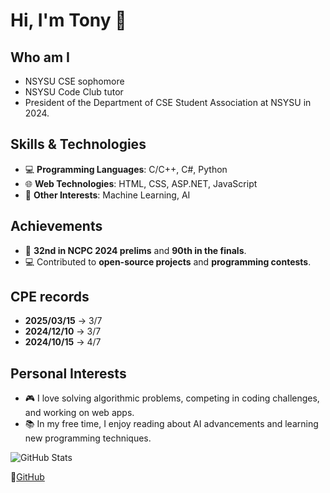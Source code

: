 # Hi, I'm Tony 👋

## Who am I 
- NSYSU CSE sophomore 
- NSYSU Code Club tutor 
- President of the Department of CSE Student Association at NSYSU in 2024. 

## Skills & Technologies
- 💻 **Programming Languages**: C/C++, C#, Python 
- 🌐 **Web Technologies**: HTML, CSS, ASP.NET, JavaScript
- 🧠 **Other Interests**: Machine Learning, AI

## Achievements
- 🎯 **32nd in NCPC 2024 prelims** and **90th in the finals**.
- 💻 Contributed to **open-source projects** and **programming contests**.

## CPE records 
- **2025/03/15** -> 3/7 
- **2024/12/10** -> 3/7
- **2024/10/15** -> 4/7 

## Personal Interests
- 🎮 I love solving algorithmic problems, competing in coding challenges, and working on web apps.
- 📚 In my free time, I enjoy reading about AI advancements and learning new programming techniques.

![GitHub Stats](https://github-readme-stats.vercel.app/api?username=Mr-Tony-Lee&show_icons=true&hide_title=true&count_private=true&theme=tokyonight)

🔗[GitHub](https://github.com/Mr-Tony-Lee)
